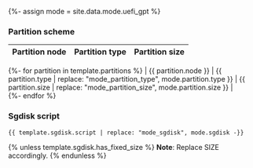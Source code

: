 {%- assign mode = site.data.mode.uefi_gpt %}

### Partition scheme

| Partition node       | Partition type       | Partition size       |
| :------------------- | :------------------- | :------------------- |
{%- for partition in template.partitions %}
| {{ partition.node }} | {{ partition.type | replace: "mode_partition_type", mode.partition.type }} | {{ partition.size | replace: "mode_partition_size", mode.partition.size }} |      
{%- endfor %}

### Sgdisk script

```
{{ template.sgdisk.script | replace: "mode_sgdisk", mode.sgdisk -}}
```

{% unless template.sgdisk.has_fixed_size %}
**Note**: Replace SIZE accordingly.
{% endunless %}
